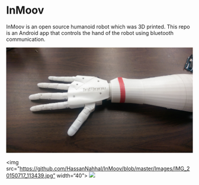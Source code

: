 # InMoov

InMoov is an open source humanoid robot which was 3D printed. This repo is an Android app that controls the hand of the robot using bluetooth communication.



![Alt text](https://github.com/HassanNahhal/InMoov/blob/master/Images/IMG_20150717_113439.jpg?raw=true "Optional Title")

<img src="https://github.com/HassanNahhal/InMoov/blob/master/Images/IMG_20150717_113439.jpg” width=“40”>
<img src="https://github.com/HassanNahhal/InMoov/blob/master/Images/Screenshot_20160925-171837.png" width=“40”>

